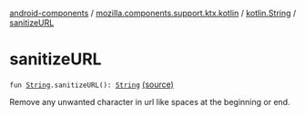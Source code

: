 [android-components](../../index.md) / [mozilla.components.support.ktx.kotlin](../index.md) / [kotlin.String](index.md) / [sanitizeURL](./sanitize-u-r-l.md)

# sanitizeURL

`fun `[`String`](https://kotlinlang.org/api/latest/jvm/stdlib/kotlin/-string/index.html)`.sanitizeURL(): `[`String`](https://kotlinlang.org/api/latest/jvm/stdlib/kotlin/-string/index.html) [(source)](https://github.com/mozilla-mobile/android-components/blob/master/components/support/ktx/src/main/java/mozilla/components/support/ktx/kotlin/String.kt#L126)

Remove any unwanted character in url like spaces at the beginning or end.

